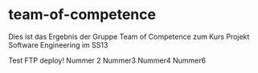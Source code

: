 team-of-competence
==================

Dies ist das Ergebnis der Gruppe Team of Competence zum Kurs Projekt Software Engineering im SS13

Test FTP deploy! Nummer 2 Nummer3 Nummer4 Nummer6